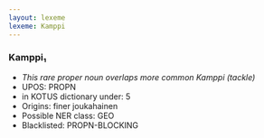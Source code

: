 ```yaml
---
layout: lexeme
lexeme: Kamppi
---
```


###  Kamppi₁

* _This rare proper noun overlaps more common *Kamppi* (tackle)_
* UPOS:  PROPN
* in KOTUS dictionary under:  5
* Origins: finer joukahainen 
* Possible NER class:  GEO
* Blacklisted:  PROPN-BLOCKING

